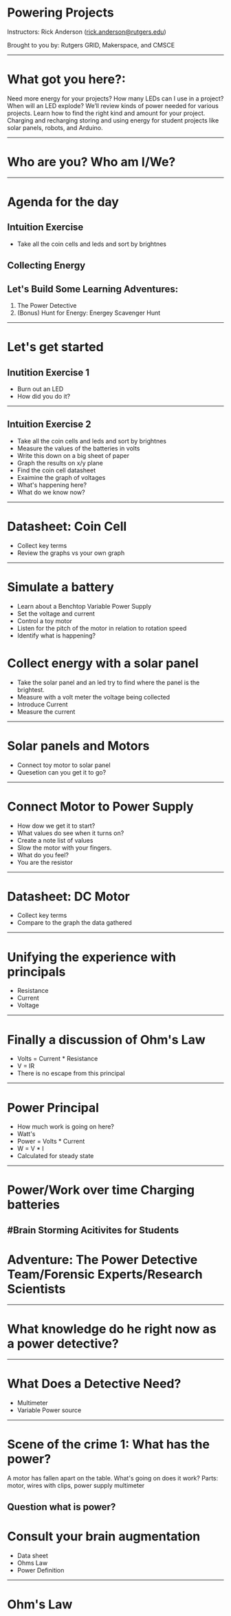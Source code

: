 # Powering Projects

Instructors:
Rick Anderson (rick.anderson@rutgers.edu)

Brought to you by:
Rutgers GRID, Makerspace, and CMSCE

---
# What got you here?:

Need more energy for your projects? How many LEDs can I use in a project? When will an LED explode? We’ll review kinds of power needed for various projects. Learn how to find the right kind and amount for your project. Charging and recharging storing and using energy for student projects like solar panels, robots, and Arduino. 

---
# Who are you? Who am I/We?

---
# Agenda for the day
## Intuition Exercise
* Take all the coin cells and leds and sort by brightnes
## Collecting Energy
## 
## Let's Build Some Learning Adventures:
1. The Power Detective
2. (Bonus) Hunt for Energy: Energey Scavenger Hunt

---
# Let's get started
 ## Inutition Exercise 1
 * Burn out an LED
 * How did you do it?
 ---
 ## Intuition Exercise 2
* Take all the coin cells and leds and sort by brightnes
* Measure the values of the batteries in volts
* Write this down on a big sheet of paper
* Graph the results on x/y plane
* Find the coin cell datasheet 
* Exaimine the graph of voltages
* What's happening here?
* What do we know now?
---
# Datasheet: Coin Cell
* Collect key terms
* Review the graphs vs your own graph
---
# Simulate a battery
* Learn about a Benchtop Variable Power Supply
* Set the voltage and current
* Control a toy motor
* Listen for the pitch of the motor in relation to rotation speed
* Identify what is happening?

# Collect energy with a solar panel
* Take the solar panel and an led try to find where the panel is the brightest.
* Measure with a volt meter the voltage being collected
* Introduce Current
* Measure the current
---
# Solar panels and Motors
* Connect toy motor to solar panel
* Quesetion can you get it to go?
---
# Connect Motor to Power Supply
* How dow we get it to start?
* What values do see when it turns on?
* Create a note list of values
* Slow the motor with your fingers.
* What do you feel?
* You are the resistor
---
# Datasheet: DC Motor
* Collect key terms
* Compare to the graph the data gathered
---
# Unifying the experience with principals
* Resistance
* Current
* Voltage
---
# Finally a discussion of Ohm's Law
* Volts = Current * Resistance
* V = IR
* There is no escape from this principal
---
# Power Principal
* How much work is going on here?
* Watt's
* Power = Volts * Current
* W = V * I
* Calculated for steady state
---
# Power/Work over time Charging batteries

#Brain Storming Acitivites for Students
---
# Adventure: The Power Detective Team/Forensic Experts/Research Scientists
---
# What knowledge do he right now as a power detective?
---
# What Does a Detective Need?
* Multimeter
* Variable Power source
---
# Scene of the crime 1: What has the power?
A motor has fallen apart on the table. What's going on does it work?
Parts: motor, wires with clips, power supply multimeter

Question what is power?
---
# Consult your brain augmentation
* Data sheet
* Ohms Law
* Power Definition
---
# Ohm's Law



